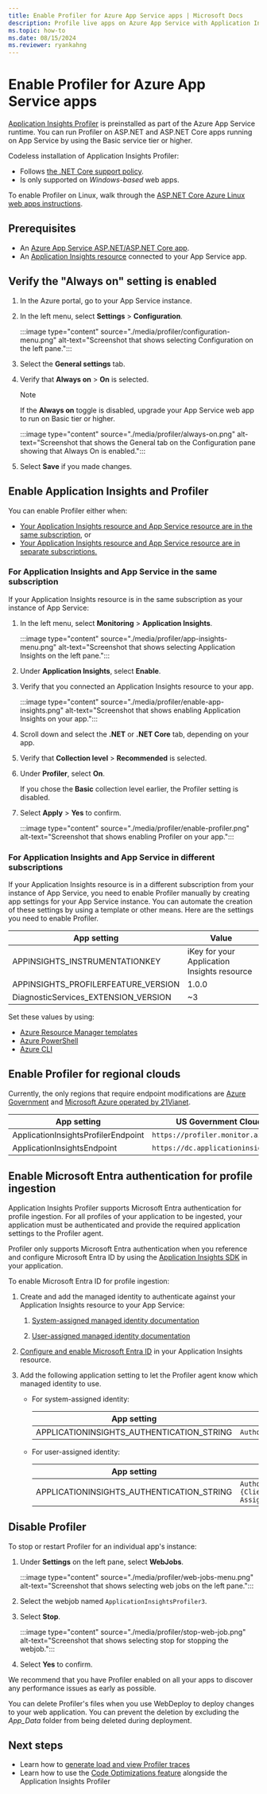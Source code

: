 ```yaml
---
title: Enable Profiler for Azure App Service apps | Microsoft Docs
description: Profile live apps on Azure App Service with Application Insights Profiler.
ms.topic: how-to
ms.date: 08/15/2024
ms.reviewer: ryankahng
---
```


# Enable Profiler for Azure App Service apps

[Application Insights Profiler](./profiler-overview.md) is preinstalled as part of the Azure App Service runtime. You can run Profiler on ASP.NET and ASP.NET Core apps running on App Service by using the Basic service tier or higher.

Codeless installation of Application Insights Profiler:
- Follows [the .NET Core support policy](https://dotnet.microsoft.com/platform/support/policy/dotnet-core).
- Is only supported on *Windows-based* web apps.

To enable Profiler on Linux, walk through the [ASP.NET Core Azure Linux web apps instructions](profiler-aspnetcore-linux.md).

## Prerequisites

- An [Azure App Service ASP.NET/ASP.NET Core app](/azure/app-service/quickstart-dotnetcore).
- An [Application Insights resource](/previous-versions/azure/azure-monitor/app/create-new-resource) connected to your App Service app.

## Verify the "Always on" setting is enabled

1. In the Azure portal, go to your App Service instance.
1. In the left menu, select **Settings** > **Configuration**.

   :::image type="content" source="./media/profiler/configuration-menu.png" alt-text="Screenshot that shows selecting Configuration on the left pane.":::

1. Select the **General settings** tab.
1. Verify that **Always on** > **On** is selected.

   > [!NOTE]
   > If the **Always on** toggle is disabled, upgrade your App Service web app to run on Basic tier or higher. 

   :::image type="content" source="./media/profiler/always-on.png" alt-text="Screenshot that shows the General tab on the Configuration pane showing that Always On is enabled.":::

1. Select **Save** if you made changes.

## Enable Application Insights and Profiler

You can enable Profiler either when:
- [Your Application Insights resource and App Service resource are in the same subscription](#for-application-insights-and-app-service-in-the-same-subscription), or
- [Your Application Insights resource and App Service resource are in separate subscriptions.](#for-application-insights-and-app-service-in-different-subscriptions)

### For Application Insights and App Service in the same subscription

If your Application Insights resource is in the same subscription as your instance of App Service:

1. In the left menu, select **Monitoring** > **Application Insights**.

   :::image type="content" source="./media/profiler/app-insights-menu.png" alt-text="Screenshot that shows selecting Application Insights on the left pane.":::

1. Under **Application Insights**, select **Enable**.
1. Verify that you connected an Application Insights resource to your app.

   :::image type="content" source="./media/profiler/enable-app-insights.png" alt-text="Screenshot that shows enabling Application Insights on your app.":::

1. Scroll down and select the **.NET** or **.NET Core** tab, depending on your app.
1. Verify that **Collection level** > **Recommended** is selected.
1. Under **Profiler**, select **On**.

   If you chose the **Basic** collection level earlier, the Profiler setting is disabled.
1. Select **Apply** > **Yes** to confirm.

   :::image type="content" source="./media/profiler/enable-profiler.png" alt-text="Screenshot that shows enabling Profiler on your app.":::

### For Application Insights and App Service in different subscriptions

If your Application Insights resource is in a different subscription from your instance of App Service, you need to enable Profiler manually by creating app settings for your App Service instance. You can automate the creation of these settings by using a template or other means. Here are the settings you need to enable Profiler.

|App setting    | Value    |
|---------------|----------|
|APPINSIGHTS_INSTRUMENTATIONKEY         | iKey for your Application Insights resource    |
|APPINSIGHTS_PROFILERFEATURE_VERSION | 1.0.0 |
|DiagnosticServices_EXTENSION_VERSION | ~3 |

Set these values by using:
- [Azure Resource Manager templates](../app/azure-web-apps-net-core.md#app-service-application-settings-with-azure-resource-manager)
- [Azure PowerShell](/powershell/module/az.websites/set-azwebapp)
- [Azure CLI](/cli/azure/webapp/config/appsettings)

## Enable Profiler for regional clouds

Currently, the only regions that require endpoint modifications are [Azure Government](/azure/azure-government/compare-azure-government-global-azure#application-insights) and [Microsoft Azure operated by 21Vianet](/azure/china/resources-developer-guide).

|App setting    | US Government Cloud | China Cloud |   
|---------------|---------------------|-------------|
|ApplicationInsightsProfilerEndpoint         | `https://profiler.monitor.azure.us`    | `https://profiler.monitor.azure.cn` |
|ApplicationInsightsEndpoint | `https://dc.applicationinsights.us` | `https://dc.applicationinsights.azure.cn` |

<a name='enable-azure-active-directory-authentication-for-profile-ingestion'></a>

## Enable Microsoft Entra authentication for profile ingestion

Application Insights Profiler supports Microsoft Entra authentication for profile ingestion. For all profiles of your application to be ingested, your application must be authenticated and provide the required application settings to the Profiler agent.

Profiler only supports Microsoft Entra authentication when you reference and configure Microsoft Entra ID by using the [Application Insights SDK](../app/asp-net-core.md#configure-the-application-insights-sdk) in your application.

To enable Microsoft Entra ID for profile ingestion:

1. Create and add the managed identity to authenticate against your Application Insights resource to your App Service:

   1.  [System-assigned managed identity documentation](/azure/app-service/overview-managed-identity?tabs=portal%2chttp#add-a-system-assigned-identity)

   1.  [User-assigned managed identity documentation](/azure/app-service/overview-managed-identity?tabs=portal%2chttp#add-a-user-assigned-identity)

1. [Configure and enable Microsoft Entra ID](../app/azure-ad-authentication.md?tabs=net#configure-and-enable-azure-ad-based-authentication) in your Application Insights resource.

1. Add the following application setting to let the Profiler agent know which managed identity to use.

   - For system-assigned identity:

       | App setting    | Value    |
       | -------------- |--------- |
       | APPLICATIONINSIGHTS_AUTHENTICATION_STRING         | `Authorization=AAD`    |

   - For user-assigned identity:

       | App setting   | Value    |
       | ------------- | -------- |
       | APPLICATIONINSIGHTS_AUTHENTICATION_STRING         | `Authorization=AAD;ClientId={Client id of the User-Assigned Identity}`    |

## Disable Profiler

To stop or restart Profiler for an individual app's instance:

1. Under **Settings** on the left pane, select **WebJobs**.

   :::image type="content" source="./media/profiler/web-jobs-menu.png" alt-text="Screenshot that shows selecting web jobs on the left pane.":::

1. Select the webjob  named `ApplicationInsightsProfiler3`.

1. Select **Stop**.

   :::image type="content" source="./media/profiler/stop-web-job.png" alt-text="Screenshot that shows selecting stop for stopping the webjob.":::

1. Select **Yes** to confirm.

We recommend that you have Profiler enabled on all your apps to discover any performance issues as early as possible.

You can delete Profiler's files when you use WebDeploy to deploy changes to your web application. You can prevent the deletion by excluding the *App_Data* folder from being deleted during deployment.

## Next steps
- Learn how to [generate load and view Profiler traces](./profiler-data.md)
- Learn how to use the [Code Optimizations feature](../insights/code-optimizations.md) alongside the Application Insights Profiler
